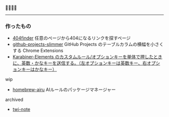 🐧💨💨💨

---

### 作ったもの
- [404finder](https://github.com/s4na/404finder) 任意のページから404になるリンクを探すページ
- [github-projects-slimmer](https://github.com/s4na/github-projects-slimmer) GitHub Projects のテーブルカラムの横幅を小さくする Chrome Extensions
- [Karabiner-Elements のカスタムルール/オプションキーを単体で押したときに、英数・かなキーを送信する。（左オプションキーは英数キー、右オプションキーはかなキー）](https://github.com/pqrs-org/KE-complex_modifications/pull/772)

wip
- [homebrew-airu](https://github.com/s4na/homebrew-airu) AIルールのパッケージマネージャー

archived
- [twi-note](https://github.com/s4na/twi-note)
